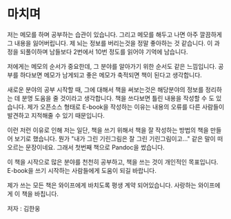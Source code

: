 
# 마치며

저는 메모를 하며 공부하는 습관이 있습니다.
그리고 메모를 해두고 나면 아주 깔끔하게 그 내용을 잃어버립니다.
제 뇌는 정보를 버리는것을 정말 좋아하는 것 같습니다.
이 과정을 되풀이하며 남들보다 2번에서 10번 정도를 읽어야 기억에 남습니다.

저에게는 메모의 순서가 중요한데, 그 분야를 알아가기 위한 순서도 같은 느낌입니다.
공부를 하다보면 메모가 남게되고 좋은 메모가 축적되면 책이 된다고 생각합니다.

새로운 분야의 공부 시작할 때, 그에 대해서 책을 써보는것은
해당분야의 정보를 정리하는 데 분명 도움을 줄 것이라고 생각합니다.
책을 쓰다보면 틀린 내용을 작성할 수 도 있습니다.
제가 오픈소스 형태로 E-book을 작성하는 이유는 내용의 오류를 다른 사람들이 발견하고 지적해줄 수 있기 때문입니다.

이런 저런 이유로 인해
저는 일단, 책을 쓰기 위해서 책을 잘 작성하는 방법의 책을 만들어 보기로 했습니다.
뭔가 "내가 그린 기린그림은 잘 그린 기린그림이고..." 같은 말이 떠오르는 문장이네요.
그래서 첫번째 책으로 Pandoc을 썼습니다.

이 책을 시작으로 많은 분야를 천천히 공부하고, 책을 쓰는 것이 개인적인 목표입니다.
E-book을 쓰기 시작하는 사람들에게 도움이 되길 바랍니다.

제가 쓰는 모든 책은 와이프에게 바치도록 평생 계약 되어있습니다.
사랑하는 와이프에게 이 책을 바칩니다.

저자 : 김한웅